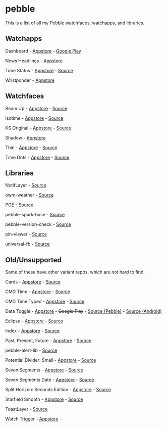 # pebble

This is a list of all my Pebble watchfaces, watchapps, and libraries.


## Watchapps

Dashboard - [Appstore](https://apps.getpebble.com/applications/53ec8d840c3036447e000109) - [Google Play](https://play.google.com/store/apps/details?id=com.wordpress.ninedof.dashboard&hl=en)

News Headlines - [Appstore](https://apps.getpebble.com/applications/5387b383f60819963900000e)

Tube Status - [Appstore](https://apps.getpebble.com/applications/529e8742d7894b189c000012) - [Source](https://github.com/C-D-Lewis/tube-status)

Wristponder - [Appstore](https://apps.getpebble.com/applications/52ff6a14432d1cef0000007c)


## Watchfaces

Beam Up - [Appstore](http://apps.getpebble.com/en_US/application/5299d4da129af7d723000079) - [Source](https://github.com/C-D-Lewis/beam-up)

Isotime - [Appstore](https://apps.getpebble.com/applications/554574943bbdc6c8560000bf) - [Source](https://github.com/pebble-hacks/isotime)

KS Original - [Appstore](https://apps.getpebble.com/applications/55457fd43bbdc6cb800000ae) - [Source](https://github.com/pebble-examples/ks-clock-face)

Shadow - [Appstore](https://apps.getpebble.com/applications/55457d483bbdc67df20000e0)

Thin - [Appstore](https://apps.getpebble.com/applications/550ccb556caaed4e0100006d) - [Source](https://github.com/C-D-Lewis/thin)

Time Dots - [Appstore](https://apps.getpebble.com/applications/56170d386ddd7f6aa0000025) - [Source](https://github.com/pebble-hacks/time-dots)


## Libraries

NotifLayer - [Source](https://github.com/C-D-Lewis/notif-layer)

owm-weather - [Source](https://github.com/pebble-hacks/owm-weather)

PGE - [Source](https://github.com/C-D-Lewis/pge)

pebble-spark-base - [Source](https://github.com/C-D-Lewis/pebble-spark-base)

pebble-version-check - [Source](https://github.com/C-D-Lewis/pebble-version-check)

pin-viewer - [Source](https://github.com/C-D-Lewis/pin-viewer)

universal-fb - [Source](https://github.com/C-D-Lewis/universal-fb)


## Old/Unsupported

Some of these have other variant repos, which are not hard to find.

Cards - [Appstore](https://apps.getpebble.com/applications/53ce41e5db5684c5fd000179) - [Source](https://github.com/C-D-Lewis/cards)

CMD Time - [Appstore](https://apps.getpebble.com/applications/52e64c3692c5272078000011) - [Source](https://github.com/C-D-Lewis/cmd-time)

CMD Time Typed - [Appstore](https://apps.getpebble.com/applications/52e919c2ad615bf1a5000024) - [Source](https://github.com/C-D-Lewis/cmd-time-typed)

Data Toggle - [Appstore](https://apps.getpebble.com/applications/5315d09e3184b45799000192) - ~~Google Play~~ - [Source (Pebble)](https://github.com/C-D-Lewis/data-toggle-pebble) - [Source (Android)](https://github.com/C-D-Lewis/data-toggle-android)

Eclipse - [Appstore](https://apps.getpebble.com/applications/533186dd4f6e8960e900021f) - [Source](https://github.com/C-D-Lewis/eclipse)

Index - [Appstore](https://apps.getpebble.com/applications/53ce4305b40eda738a00018d) - [Source](https://github.com/C-D-Lewis/index)

Past, Present, Future - [Appstore](https://apps.getpebble.com/applications/53795d5062e09fef83000077) - [Source](https://github.com/C-D-Lewis/past-present-future)

pebble-alert-lib - [Source](https://github.com/C-D-Lewis/pebble-alert-lib)

Potential Divider: Small - [Appstore](https://apps.getpebble.com/applications/533b2b90f9fe92524e00006a) - [Source](https://github.com/C-D-Lewis/divider-small-2)

Seven Segments - [Appstore](https://apps.getpebble.com/applications/541def5c8de57181af00015c) - [Source](https://github.com/C-D-Lewis/seven-segments)

Seven Segments Date - [Appstore](https://apps.getpebble.com/applications/543f572c9eefcbadf0000060) - [Source](https://github.com/C-D-Lewis/seven-segments-date)

Split Horizon: Seconds Edition - [Appstore](https://apps.getpebble.com/applications/52f10cf7a0cb6abe6d002f98) - [Source](https://github.com/C-D-Lewis/split-horizon-se)

Starfield Smooth - [Appstore](https://apps.getpebble.com/applications/52cd48ecc296577c6c00002f) - [Source](https://github.com/C-D-Lewis/starfield-smooth)

ToastLayer - [Source](https://github.com/C-D-Lewis/ToastLayer)

Watch Trigger - [Appstore](https://apps.getpebble.com/applications/5299db06129af72f48000081) - 